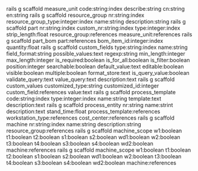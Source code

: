 rails g scaffold measure_unit code:string:index describe:string cn:string en:string
rails g scaffold resource_group nr:string:index resource_group_type:integer:index name:string description:string
rails g scaffold part nr:string:index custom_nr:string:index type:integer:index strip_length:float resource_group:references measure_unit:references
rails g scaffold part_bom part:references bom_item_id:integer:index quantity:float
rails g scaffold custom_fields type:string:index name:string field_format:string possible_values:text regexp:string min_length:integer max_length:integer is_required:boolean is_for_all:boolean is_filter:boolean position:integer searchable:boolean default_value:text editable:boolean visible:boolean multiple:boolean format_store:text is_query_value:boolean validate_query:text value_query:text  description:text
rails g scaffold custom_values customized_type:string customized_id:integer custom_field:references value:text
rails g scaffold process_template code:string:index type:integer:index name:string template:text description:text
rails g scaffold process_entity nr:string name:strint description:text stand_time:float process_template:references workstation_type:references cost_center:references
rails g scaffold machine nr:string:index name:string description:string resource_group:references
rails g scaffold machine_scope w1:boolean t1:boolean t2:boolean s1:boolean s2:boolean wd1:boolean w2:boolean t3:boolean t4:boolean s3:boolean s4:boolean wd2:boolean machine:references
rails g scaffold machine_scope w1:boolean t1:boolean t2:boolean s1:boolean s2:boolean wd1:boolean w2:boolean t3:boolean t4:boolean s3:boolean s4:boolean wd2:boolean machine:references